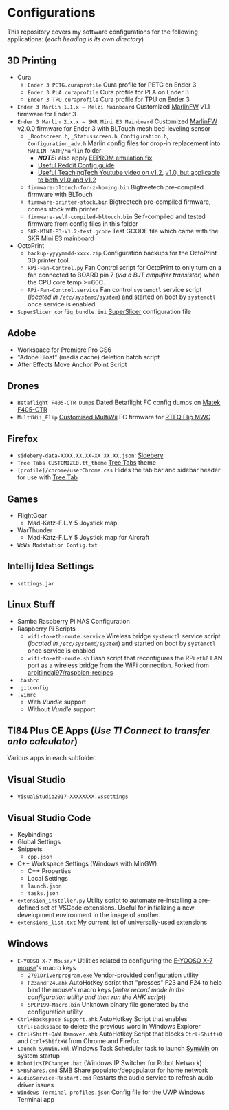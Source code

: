 # Configurations

This repository covers my software configurations for the following applications: (*each heading is its own directory*)

## 3D Printing

- Cura
  - `Ender 3 PETG.curaprofile` Cura profile for PETG on Ender 3
  - `Ender 3 PLA.curaprofile` Cura profile for PLA on Ender 3
  - `Ender 3 TPU.curaprofile` Cura profile for TPU on Ender 3
- `Ender 3 Marlin 1.1.x — Melzi Mainboard` Customized [MarlinFW](http://www.marlinfw.org) v1.1 firmware for Ender 3
- `Ender 3 Marlin 2.x.x — SKR Mini E3 Mainboard` Customized [MarlinFW](http://www.marlinfw.org) v2.0.0 firmware for Ender 3 with BLTouch mesh bed-leveling sensor
  - `_Bootscreen.h`, `_Statusscreen.h`, `Configuration.h`, `Configuration_adv.h` Marlin config files for drop-in replacement into `MARLIN_PATH/Marlin` folder
    - ***NOTE:*** also apply [EEPROM emulation fix](https://github.com/MarlinFirmware/Marlin/issues/15254#issuecomment-535755449)
    - [Useful Reddit Config guide](https://www.reddit.com/r/ender3/comments/dojh3v/guide_for_those_upgrading_to_an_skr_e3_mini_v12/)
    - [Useful TeachingTech Youtube video on v1.2](https://www.youtube.com/watch?v=ikHhzOIlHPg), [v1.0, but applicable to both v1.0 and v1.2](https://www.youtube.com/watch?v=-XUQKQnUNig)
  - `firmware-bltouch-for-z-homing.bin` Bigtreetech pre-compiled firmware with BLTouch
  - `firmware-printer-stock.bin` Bigtreetech pre-compiled firmware, comes stock with printer
  - `firmware-self-compiled-bltouch.bin` Self-compiled and tested firmware from config files in this folder
  - `SKR-MINI-E3-V1.2-test.gcode` Test GCODE file which came with the SKR Mini E3 mainboard
- OctoPrint
  - `backup-yyyymmdd-xxxx.zip` Configuration backups for the OctoPrint 3D printer tool
  - `RPi-Fan-Control.py` Fan Control script for OctoPrint to only turn on a fan connected to BOARD pin 7 (*via a BJT amplifier transistor*) when the CPU core temp >=60C.
  - `RPi-Fan-Control.service` Fan control `systemctl` service script (*located in `/etc/systemd/system`*) and started on boot by `systemctl` once service is enabled
- `SuperSlicer_config_bundle.ini` [SuperSlicer](https://github.com/supermerill/SuperSlicer) configuration file

## Adobe

- Workspace for Premiere Pro CS6
- "Adobe Bloat" (media cache) deletion batch script
- After Effects Move Anchor Point Script

## Drones

- `Betaflight F405-CTR Dumps` Dated Betaflight FC config dumps on [Matek F405-CTR](http://www.mateksys.com/?portfolio=f405-ctr)
- `MultiWii_Flip` [Customised MultiWii](http://www.multiwii.com/wiki/?title=Main_Page) FC firmware for [RTFQ Flip MWC](https://readytoflyquads.com/flip-mwc-flight-controller)

## Firefox

- `sidebery-data-XXXX.XX.XX-XX.XX.XX.json`: [Sidebery](https://addons.mozilla.org/en-US/firefox/addon/sidebery)
- `Tree Tabs CUSTOMIZED.tt_theme` [Tree Tabs](https://addons.mozilla.org/en-US/firefox/addon/tree-tabs) theme
- `[profile]/chrome/userChrome.css` Hides the tab bar and sidebar header for use with [Tree Tab](https://addons.mozilla.org/en-US/firefox/addon/tree-tabs)

## Games

- FlightGear
  - Mad-Katz-F.L.Y 5 Joystick map
- WarThunder
  - Mad-Katz-F.L.Y 5 Joystick map for Aircraft
- `WoWs Modstation Config.txt`

## Intellij Idea Settings

- `settings.jar`

## Linux Stuff

- Samba Raspberry Pi NAS Configuration
- Raspberry Pi Scripts
  - `wifi-to-eth-route.service` Wireless bridge `systemctl` service script (*located in `/etc/systemd/system`*) and started on boot by `systemctl` once service is enabled
  - `wifi-to-eth-route.sh` Bash script that reconfigures the RPi `eth0` LAN port as a wireless bridge from the WiFi connection. Forked from [arpitjindal97/raspbian-recipes](https://github.com/arpitjindal97/raspbian-recipes)
- `.bashrc`
- `.gitconfig`
- `.vimrc`
  - With *Vundle* support
  - Without *Vundle* support

## TI84 Plus CE Apps (*Use TI Connect to transfer onto calculator*)

Various apps in each subfolder.

## Visual Studio

- `VisualStudio2017-XXXXXXXX.vssettings`

## Visual Studio Code

- Keybindings
- Global Settings
- Snippets
  - `cpp.json`
- C++ Workspace Settings (Windows with MinGW)
  - C++ Properties
  - Local Settings
  - `launch.json`
  - `tasks.json`
- `extension_installer.py` Utility script to automate re-installing a pre-defined set of VSCode extensions. Useful for initializing a new development environment in the image of another.
- `extensions_list.txt` My current list of universally-used extensions

## Windows

- `E-YOOSO X-7 Mouse/*` Utilities related to configuring the [E-YOOSO X-7 mouse](https://smile.amazon.com/dp/B083NSD4CG)'s macro keys
  - `2791Driverprogram.exe` Vendor-provided configuration utility
  - `F23andF24.ahk` AutoHotKey script that "presses" F23 and F24 to help bind the mouse's macro keys (*enter record mode in the configuration utility and then run the AHK script*)
  - `SPCP199-Macro.bin` Unknown binary file generated by the configuration utility
- `Ctrl+Backspace Support.ahk` AutoHotkey Script that enables `Ctrl`+`Backspace` to delete the previous word in Windows Explorer
- `Ctrl+Shift+QaW Remover.ahk` AutoHotkey Script that blocks `Ctrl+Shift+Q` and `Ctrl+Shift+W` from Chrome and Firefox
- `Launch SymWin.xml` Windows Task Scheduler task to launch [SymWin](https://www.github.com/mjvh80/SymWin) on system startup
- `RoboticsIPChanger.bat` (Windows IP Switcher for Robot Network)
- `SMBShares.cmd` SMB Share populator/depopulator for home network
- `AudioService-Restart.cmd` Restarts the audio service to refresh audio driver issues
- `Windows Terminal profiles.json` Config file for the UWP Windows Terminal app
